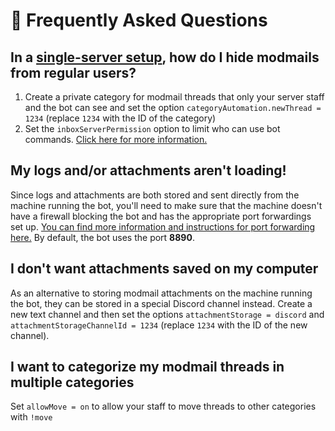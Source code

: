 # 🙋 Frequently Asked Questions

## In a [single-server setup](setup.md#single-server-setup), how do I hide modmails from regular users?
1. Create a private category for modmail threads that only your server staff and the bot can see and set the option
`categoryAutomation.newThread = 1234` (replace `1234` with the ID of the category)
2. Set the `inboxServerPermission` option to limit who can use bot commands.
   [Click here for more information.](configuration.md#inboxserverpermission)

## My logs and/or attachments aren't loading!
Since logs and attachments are both stored and sent directly from the machine running the bot, you'll need to make sure
that the machine doesn't have a firewall blocking the bot and has the appropriate port forwardings set up.
[You can find more information and instructions for port forwarding here.](https://portforward.com/) 
By default, the bot uses the port **8890**.

## I don't want attachments saved on my computer
As an alternative to storing modmail attachments on the machine running the bot, they can be stored in a special Discord
channel instead. Create a new text channel and then set the options `attachmentStorage = discord` and
`attachmentStorageChannelId = 1234` (replace `1234` with the ID of the new channel).

## I want to categorize my modmail threads in multiple categories
Set `allowMove = on` to allow your staff to move threads to other categories with `!move`
